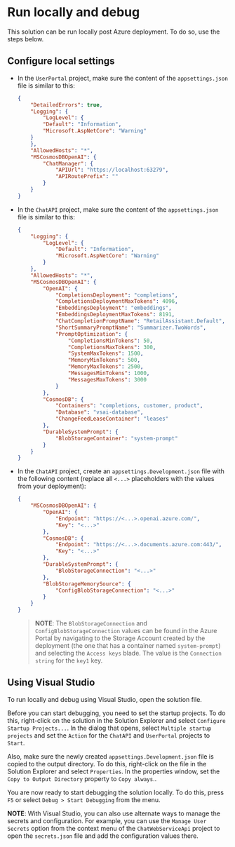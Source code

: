 # Run locally and debug

This solution can be run locally post Azure deployment. To do so, use the steps below.

## Configure local settings

- In the `UserPortal` project, make sure the content of the `appsettings.json` file is similar to this:

    ```json
    {
        "DetailedErrors": true,
        "Logging": {
            "LogLevel": {
            "Default": "Information",
            "Microsoft.AspNetCore": "Warning"
        }
        },
        "AllowedHosts": "*",
        "MSCosmosDBOpenAI": {
            "ChatManager": {
                "APIUrl": "https://localhost:63279",
                "APIRoutePrefix": ""
            }
        }
    }
    ```

- In the `ChatAPI` project, make sure the content of the `appsettings.json` file is similar to this:

    ```json
    {
        "Logging": {
            "LogLevel": {
                "Default": "Information",
                "Microsoft.AspNetCore": "Warning"
            }
        },
        "AllowedHosts": "*",
        "MSCosmosDBOpenAI": {
            "OpenAI": {
                "CompletionsDeployment": "completions",
                "CompletionsDeploymentMaxTokens": 4096,
                "EmbeddingsDeployment": "embeddings",
                "EmbeddingsDeploymentMaxTokens": 8191,
                "ChatCompletionPromptName": "RetailAssistant.Default",
                "ShortSummaryPromptName": "Summarizer.TwoWords",
                "PromptOptimization": {
                    "CompletionsMinTokens": 50,
                    "CompletionsMaxTokens": 300,
                    "SystemMaxTokens": 1500,
                    "MemoryMinTokens": 500,
                    "MemoryMaxTokens": 2500,
                    "MessagesMinTokens": 1000,
                    "MessagesMaxTokens": 3000
                }
            },
            "CosmosDB": {
                "Containers": "completions, customer, product",
                "Database": "vsai-database",
                "ChangeFeedLeaseContainer": "leases"
            },
            "DurableSystemPrompt": {
                "BlobStorageContainer": "system-prompt"
            }
        }
    }
    ```

- In the `ChatAPI` project, create an `appsettings.Development.json` file with the following content (replace all `<...>` placeholders with the values from your deployment):

    ```json
    {
        "MSCosmosDBOpenAI": {
            "OpenAI": {
                "Endpoint": "https://<...>.openai.azure.com/",
                "Key": "<...>"
            },
            "CosmosDB": {
                "Endpoint": "https://<...>.documents.azure.com:443/",
                "Key": "<...>"
            },
            "DurableSystemPrompt": {
                "BlobStorageConnection": "<...>"
            },
            "BlobStorageMemorySource": {
                "ConfigBlobStorageConnection": "<...>"
            }
        }
    }
    ```

    >**NOTE**: The `BlobStorageConnection` and `ConfigBlobStorageConnection` values can be found in the Azure Portal by navigating to the Storage Account created by the deployment (the one that has a container named `system-prompt`) and selecting the `Access keys` blade. The value is the `Connection string` for the `key1` key.

## Using Visual Studio

To run locally and debug using Visual Studio, open the solution file.

Before you can start debugging, you need to set the startup projects. To do this, right-click on the solution in the Solution Explorer and select `Configure Startup Projects...`. In the dialog that opens, select `Multiple startup projects` and set the `Action` for the `ChatAPI` and `UserPortal` projects to `Start`.

Also, make sure the newly created `appsettings.Development.json` file is copied to the output directory. To do this, right-click on the file in the Solution Explorer and select `Properties`. In the properties window, set the `Copy to Output Directory` property to `Copy always`..

You are now ready to start debugging the solution locally. To do this, press `F5` or select `Debug > Start Debugging` from the menu.

**NOTE**: With Visual Studio, you can also use alternate ways to manage the secrets and configuration. For example, you can use the `Manage User Secrets` option from the context menu of the `ChatWebServiceApi` project to open the `secrets.json` file and add the configuration values there.
